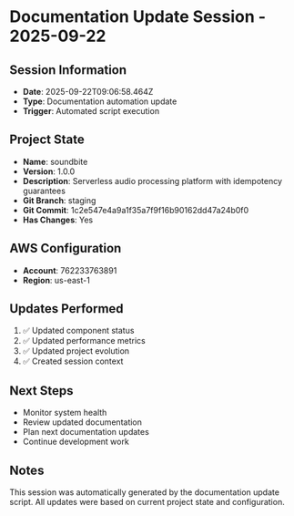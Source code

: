 # Documentation Update Session - 2025-09-22

## Session Information
- **Date**: 2025-09-22T09:06:58.464Z
- **Type**: Documentation automation update
- **Trigger**: Automated script execution

## Project State
- **Name**: soundbite
- **Version**: 1.0.0
- **Description**: Serverless audio processing platform with idempotency guarantees
- **Git Branch**: staging
- **Git Commit**: 1c2e547e4a9a1f35a7f9f16b90162dd47a24b0f0
- **Has Changes**: Yes

## AWS Configuration
- **Account**: 762233763891
- **Region**: us-east-1

## Updates Performed
1. ✅ Updated component status
2. ✅ Updated performance metrics
3. ✅ Updated project evolution
4. ✅ Created session context

## Next Steps
- Monitor system health
- Review updated documentation
- Plan next documentation updates
- Continue development work

## Notes
This session was automatically generated by the documentation update script.
All updates were based on current project state and configuration.
